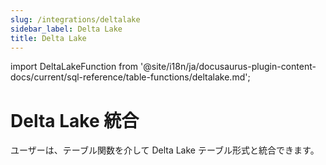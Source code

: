 ```yaml
---
slug: /integrations/deltalake
sidebar_label: Delta Lake
title: Delta Lake
---
```


import DeltaLakeFunction from '@site/i18n/ja/docusaurus-plugin-content-docs/current/sql-reference/table-functions/deltalake.md';

# Delta Lake 統合

ユーザーは、テーブル関数を介して Delta Lake テーブル形式と統合できます。


<DeltaLakeFunction/>
